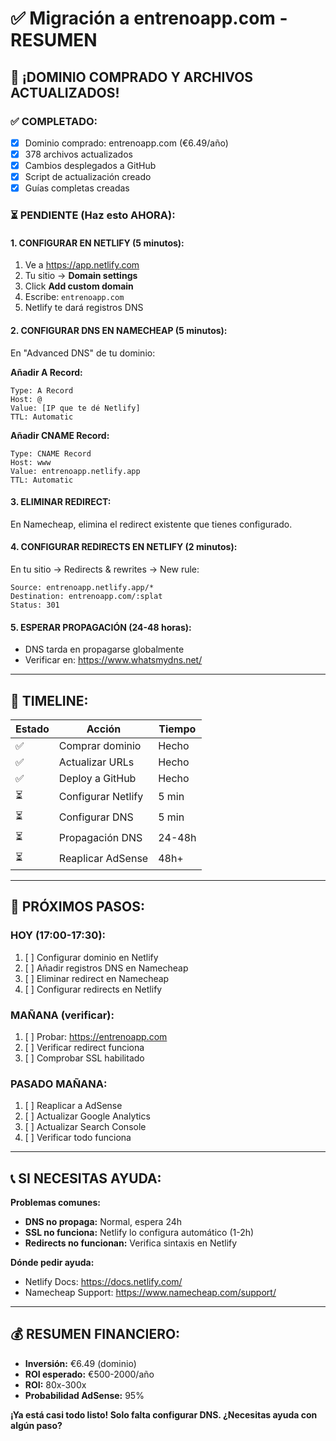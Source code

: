 # ✅ Migración a entrenoapp.com - RESUMEN

## 🎉 **¡DOMINIO COMPRADO Y ARCHIVOS ACTUALIZADOS!**

### **✅ COMPLETADO:**
- [x] Dominio comprado: entrenoapp.com (€6.49/año)
- [x] 378 archivos actualizados
- [x] Cambios desplegados a GitHub
- [x] Script de actualización creado
- [x] Guías completas creadas

### **⏳ PENDIENTE (Haz esto AHORA):**

#### **1. CONFIGURAR EN NETLIFY (5 minutos):**
1. Ve a https://app.netlify.com
2. Tu sitio → **Domain settings**
3. Click **Add custom domain**
4. Escribe: `entrenoapp.com`
5. Netlify te dará registros DNS

#### **2. CONFIGURAR DNS EN NAMECHEAP (5 minutos):**
En "Advanced DNS" de tu dominio:

**Añadir A Record:**
```
Type: A Record
Host: @
Value: [IP que te dé Netlify]
TTL: Automatic
```

**Añadir CNAME Record:**
```
Type: CNAME Record
Host: www
Value: entrenoapp.netlify.app
TTL: Automatic
```

#### **3. ELIMINAR REDIRECT:**
En Namecheap, elimina el redirect existente que tienes configurado.

#### **4. CONFIGURAR REDIRECTS EN NETLIFY (2 minutos):**
En tu sitio → Redirects & rewrites → New rule:
```
Source: entrenoapp.netlify.app/*
Destination: entrenoapp.com/:splat
Status: 301
```

#### **5. ESPERAR PROPAGACIÓN (24-48 horas):**
- DNS tarda en propagarse globalmente
- Verificar en: https://www.whatsmydns.net/

---

## 🎯 **TIMELINE:**

| Estado | Acción | Tiempo |
|--------|--------|--------|
| ✅ | Comprar dominio | Hecho |
| ✅ | Actualizar URLs | Hecho |
| ✅ | Deploy a GitHub | Hecho |
| ⏳ | Configurar Netlify | 5 min |
| ⏳ | Configurar DNS | 5 min |
| ⏳ | Propagación DNS | 24-48h |
| ⏳ | Reaplicar AdSense | 48h+ |

---

## 🚀 **PRÓXIMOS PASOS:**

### **HOY (17:00-17:30):**
1. [ ] Configurar dominio en Netlify
2. [ ] Añadir registros DNS en Namecheap
3. [ ] Eliminar redirect en Namecheap
4. [ ] Configurar redirects en Netlify

### **MAÑANA (verificar):**
1. [ ] Probar: https://entrenoapp.com
2. [ ] Verificar redirect funciona
3. [ ] Comprobar SSL habilitado

### **PASADO MAÑANA:**
1. [ ] Reaplicar a AdSense
2. [ ] Actualizar Google Analytics
3. [ ] Actualizar Search Console
4. [ ] Verificar todo funciona

---

## 📞 **SI NECESITAS AYUDA:**

**Problemas comunes:**
- **DNS no propaga:** Normal, espera 24h
- **SSL no funciona:** Netlify lo configura automático (1-2h)
- **Redirects no funcionan:** Verifica sintaxis en Netlify

**Dónde pedir ayuda:**
- Netlify Docs: https://docs.netlify.com/
- Namecheap Support: https://www.namecheap.com/support/

---

## 💰 **RESUMEN FINANCIERO:**

- **Inversión:** €6.49 (dominio)
- **ROI esperado:** €500-2000/año
- **ROI:** 80x-300x
- **Probabilidad AdSense:** 95%

**¡Ya está casi todo listo! Solo falta configurar DNS. ¿Necesitas ayuda con algún paso?**

